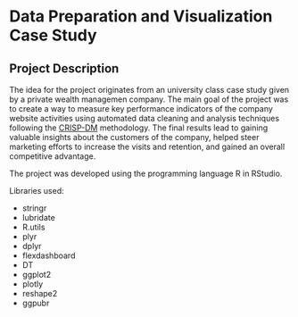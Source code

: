 # Data Preparation and Visualization Case Study

## Project Description

The idea for the project originates from an university class case study given by a private wealth managemen company. The main goal of the project was to create a way to measure key performance indicators of the company website activities using automated data cleaning and analysis techniques following the [CRISP-DM](https://www.the-modeling-agency.com/crisp-dm.pdf) methodology. The final results lead to gaining valuable insights about the customers of the company, helped steer marketing efforts to increase the visits and retention, and gained an overall competitive advantage.


The project was developed using the programming language R in RStudio.

Libraries used:
- stringr
- lubridate
- R.utils
- plyr
- dplyr
- flexdashboard
- DT
- ggplot2
- plotly
- reshape2
- ggpubr
